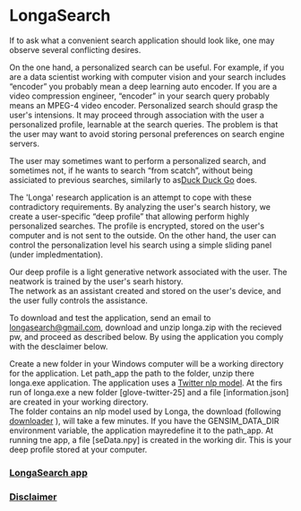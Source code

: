 # LongaSearch 

	
If to ask what a convenient search application should look like,	one may observe several conflicting desires.

	
On the one hand, a personalized search can be useful. For example, 
if you are a data scientist working with computer vision
and your search includes “encoder” you probably mean
a deep learning auto encoder.
If you are a video compression engineer, “encoder” in your
search query probably means an MPEG-4 video encoder. 
Personalized search should grasp the user's intensions.
It may proceed through association with the user a personalized profile, 
learnable at the search queries.
The problem is that the user may want to avoid storing 
personal preferences on search engine servers.
	
	
	
		
	
The user may sometimes want to perform a personalized search, 
and sometimes not, if he wants to search “from scatch”, 
without being assiciated to previous searches, similarly to as[Duck Duck Go](https://duckduckgo.com) does.
	
	
	
The 'Longa' research application is an attempt to cope with these contradictory requirements.
By analyzing the user's search history, we create a user-specific “deep profile” that allowing
perform highly personalized searches. 
The profile is encrypted, stored on the user's computer and is not sent to the outside.
On the other hand, the user can control the personalization level his search 
using a simple sliding panel (under impledmentation).
	
	
Our deep profile is a light generative network associated with the user. 
The neatwork is trained  by the user's searh history.	
The network as an assistant created and stored on the user's device, 
and the user fully controls the assistance.
	
	
To download and test the application, send an email to longasearch@gmail.com,
download and unzip longa.zip with the recieved pw, and proceed as described below.
By using the application you comply with the desclaimer below. 
	
	
Create a new folder in your Windows computer 
will be a working directory for the application. 
Let path_app the path to the folder, unzip there longa.exe application. 
The application uses a [Twitter nlp model](https://nlp.stanford.edu/projects/glove/).
At the firs run of longa.exe a new folder [glove-twitter-25] and a file
[information.json] are created in your working directory.  
The folder contains an nlp model used by Longa, the download
(following [downloader](https://radimrehurek.com/gensim/downloader.html) ),
will take a few minutes. If you have the GENSIM_DATA_DIR environment variable, 
the application mayredefine it to the path_app. 
At running tne app, a file [seData.npy] is created in the working dir. 
This is your deep profile stored at your computer.	

### [LongaSearch app](https://github.com/kupeev/deep-alter-ego/releases/download/v3.0/longa.zip)
### [Disclaimer](https://github.com/kupeev/deep-alter-ego/blob/master/disclaimer.md)



